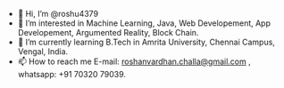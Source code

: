 - 👋 Hi, I’m @roshu4379
- 👀 I’m interested in Machine Learning, Java, Web Developement, App Developement, Argumented Reality, Block Chain.
- 🌱 I’m currently learning B.Tech in Amrita University, Chennai Campus, Vengal, India.
- 📫 How to reach me E-mail: roshanvardhan.challa@gmail.com , whatsapp: +91 70320 79039.

<!---
roshu4379/roshu4379 is a ✨ special ✨ repository because its `README.md` (this file) appears on your GitHub profile.
You can click the Preview link to take a look at your changes.
--->
